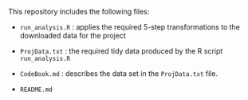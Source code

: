 This repository includes the following files:

* `run_analysis.R` : applies the required 5-step transformations to the downloaded data for the project

* `ProjData.txt` : the required tidy data produced by the R script `run_analysis.R`

* `CodeBook.md` : describes the data set in the `ProjData.txt` file.

* `README.md`